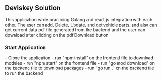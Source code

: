 <h2>Deviskey Solution</h2>
<p>This application while practicing Golang and react.js integration with each other. The user can add, Delete, Update, and get vehicle parts, and also can get current data pdf file generated from the backend and the user can download after clicking on the pdf Download button </p>
<h3>Start Application</h3>
- Clone the application
- run "npm install" on the frontend file to download modules
- run "npm start" on the frontend file
- run "go mod download" on the backend file to download packages
- run "go run ." on the backend file to run the backend
